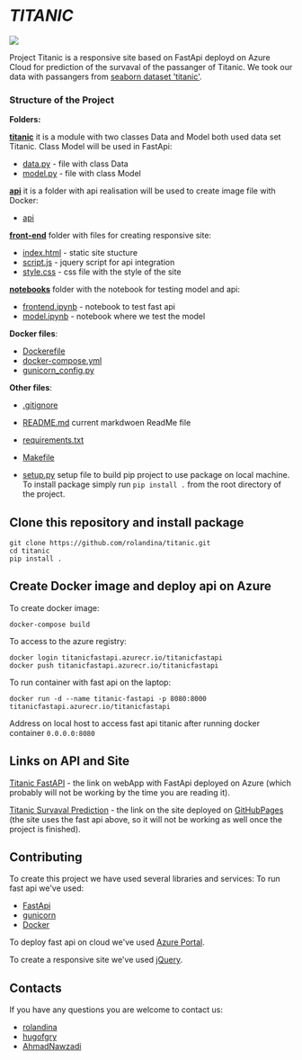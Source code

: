# *_TITANIC_* 
![](https://github.com/rolandina/titanic/blob/master/front-end/img/1.jpeg)

Project Titanic is a responsive site based on FastApi deployd on Azure Cloud for prediction of the survaval of the passanger of Titanic. 
We took our data with passangers from [seaborn dataset 'titanic'](https://seaborn.pydata.org/generated/seaborn.load_dataset.html).

### Structure of the Project

**Folders:**

[**titanic**](https://github.com/rolandina/titanic/tree/master/titanic) it is a module with two classes Data and Model both used data set Titanic. Class Model will be used in FastApi: 

- [data.py](https://github.com/rolandina/titanic/blob/master/titanic/data.py) - file with class Data
- [model.py](https://github.com/rolandina/titanic/blob/master/titanic/model.py) - file with class Model 
  
[**api**](https://github.com/rolandina/titanic/tree/master/api) it is a folder with api realisation will be used to create image file with Docker:   

- [api](https://github.com/rolandina/titanic/blob/master/api/api.py)
  
[**front-end**](https://github.com/rolandina/titanic/tree/master/front-end) folder with files for creating responsive site:  

- [index.html](https://github.com/rolandina/titanic/blob/master/front-end/index.html) - static site stucture   
- [script.js](https://github.com/rolandina/titanic/blob/master/front-end/script.js) - jquery script for api integration   
- [style.css](https://github.com/rolandina/titanic/blob/master/front-end/style.css) - css file with the style of the site

[**notebooks**](https://github.com/rolandina/titanic/tree/master/notebooks) folder with the notebook for testing model and api:

* [frontend.ipynb](https://github.com/rolandina/titanic/blob/master/notebooks/frontend.ipynb) - notebook to test fast api   
* [model.ipynb](https://github.com/rolandina/titanic/blob/master/notebooks/model.ipynb) - notebook where we test the model

**Docker files**:

* [Dockerefile](https://github.com/rolandina/titanic/blob/master/Dockerfile)
* [docker-compose.yml](https://github.com/rolandina/titanic/blob/master/docker-compose.yml)
* [gunicorn_config.py](https://github.com/rolandina/titanic/blob/master/gunicorn_config.py)

**Other files**:

* [.gitignore](https://github.com/rolandina/titanic/blob/master/.gitignore)
* [README.md](https://github.com/rolandina/titanic/blob/master/README.md) current markdwoen ReadMe file
* [requirements.txt](https://github.com/rolandina/titanic/blob/master/requirements.txt)
* [Makefile](https://github.com/rolandina/titanic/blob/master/Makefile)
  
* [setup.py](https://github.com/rolandina/titanic/blob/master/setup.py) setup file to build pip project to use package on local machine.
To install package simply run `pip install .` from the root directory of the project.   

## Clone this repository and install package

```
git clone https://github.com/rolandina/titanic.git
cd titanic
pip install .
```

## Create Docker image and deploy api on Azure

To create docker image:

```
docker-compose build
```

To access to the azure registry:

```
docker login titanicfastapi.azurecr.io/titanicfastapi
docker push titanicfastapi.azurecr.io/titanicfastapi
```

To run container with fast api on the laptop:

```
docker run -d --name titanic-fastapi -p 8080:8000 titanicfastapi.azurecr.io/titanicfastapi
```

Address on local host to access fast api titanic after running docker container `0.0.0.0:8080`


## Links on API and Site

[Titanic FastAPI](https://titanicfastapi.azurewebsites.net/docs) - the link on webApp with FastApi deployed on Azure (which probably will not be working by the time you are reading it).


[Titanic Survaval Prediction](https://rolandina.github.io/site_titanic/) - the link on the site deployed on [GitHubPages](https://pages.github.com/) (the site uses the fast api above, so it will not be working as well once the project is finished).




## Contributing

To create this project we have used several libraries and services:
To run fast api we've used:

* [FastApi](https://fastapi.tiangolo.com/)
* [gunicorn](https://gunicorn.org/)
* [Docker](https://www.docker.com/)
  
To deploy fast api on cloud we've used [Azure Portal](https://portal.azure.com/#home).

To create a responsive site we've used [jQuery](https://gunicorn.org/).

## Contacts
If you have any questions you are welcome to contact us:

* [rolandina](https://github.com/rolandina)
* [hugofgry](https://github.com/hugofgry) 
* [AhmadNawzadi](https://github.com/AhmadNawzadi)

